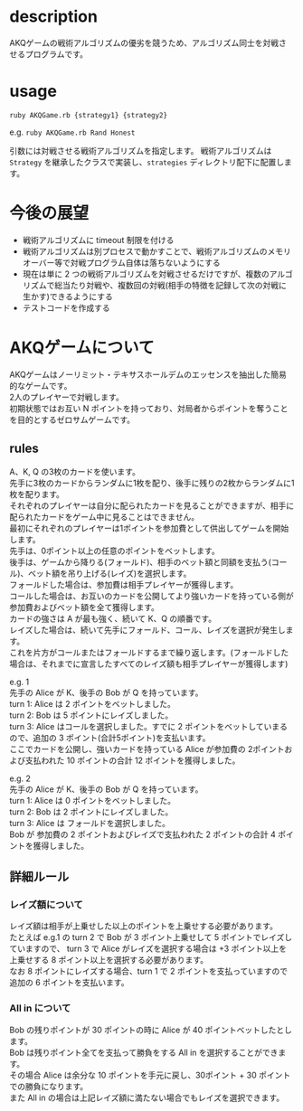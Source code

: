 # description
AKQゲームの戦術アルゴリズムの優劣を競うため、アルゴリズム同士を対戦させるプログラムです。

# usage
`ruby AKQGame.rb {strategy1} {strategy2}`

e.g.  `ruby AKQGame.rb Rand Honest`

引数には対戦させる戦術アルゴリズムを指定します。
戦術アルゴリズムは `Strategy` を継承したクラスで実装し、`strategies` ディレクトリ配下に配置します。


# 今後の展望
* 戦術アルゴリズムに timeout 制限を付ける
* 戦術アルゴリズムは別プロセスで動かすことで、戦術アルゴリズムのメモリオーバー等で対戦プログラム自体は落ちないようにする
* 現在は単に 2 つの戦術アルゴリズムを対戦させるだけですが、複数のアルゴリズムで総当たり対戦や、複数回の対戦(相手の特徴を記録して次の対戦に生かす)できるようにする
* テストコードを作成する

# AKQゲームについて

AKQゲームはノーリミット・テキサスホールデムのエッセンスを抽出した簡易的なゲームです。  
2人のプレイヤーで対戦します。  
初期状態ではお互い N ポイントを持っており、対局者からポイントを奪うことを目的とするゼロサムゲームです。  

## rules
A、K, Q の3枚のカードを使います。  
先手に3枚のカードからランダムに1枚を配り、後手に残りの2枚からランダムに1枚を配ります。  
それぞれのプレイヤーは自分に配られたカードを見ることができますが、相手に配られたカードをゲーム中に見ることはできません。  
最初にそれぞれのプレイヤーは1ポイントを参加費として供出してゲームを開始します。  
先手は、0ポイント以上の任意のポイントをベットします。  
後手は、ゲームから降りる(フォールド)、相手のベット額と同額を支払う(コール)、ベット額を吊り上げる(レイズ)を選択します。  
フォールドした場合は、参加費は相手プレイヤーが獲得します。  
コールした場合は、お互いのカードを公開してより強いカードを持っている側が参加費およびベット額を全て獲得します。  
カードの強さは A が最も強く、続いて K、Q の順番です。  
レイズした場合は、続いて先手にフォールド、コール、レイズを選択が発生します。  
これを片方がコールまたはフォールドするまで繰り返します。(フォールドした場合は、それまでに宣言したすべてのレイズ額も相手プレイヤーが獲得します)  

e.g. 1  
先手の Alice が K、後手の Bob が Q を持っています。  
turn 1: Alice は 2 ポイントをベットしました。  
turn 2: Bob は 5 ポイントにレイズしました。  
turn 3: Alice はコールを選択しました。すでに 2 ポイントをベットしていまるので、追加の 3 ポイント(合計5ポイント)を支払います。  
ここでカードを公開し、強いカードを持っている Alice が参加費の 2ポイントおよび支払われた 10 ポイントの合計 12 ポイントを獲得しました。  

e.g. 2  
先手の Alice が K、後手の Bob が Q を持っています。  
turn 1: Alice は 0 ポイントをベットしました。  
turn 2: Bob は 2 ポイントにレイズしました。  
turn 3: Alice は フォールドを選択しました。  
Bob が 参加費の 2 ポイントおよびレイズで支払われた 2 ポイントの合計 4 ポイントを獲得しました。  


## 詳細ルール
### レイズ額について
レイズ額は相手が上乗せした以上のポイントを上乗せする必要があります。  
たとえば e.g.1 の turn 2 で Bob が 3 ポイント上乗せして 5 ポイントでレイズしていますので、
turn 3 で Alice がレイズを選択する場合は +3 ポイント以上を上乗せする 8 ポイント以上を選択する必要があります。  
なお 8 ポイントにレイズする場合、turn 1 で 2 ポイントを支払っていますので追加の 6 ポイントを支払います。  

### All in について
Bob の残りポイントが 30 ポイントの時に Alice が 40 ポイントベットしたとします。  
Bob は残りポイント全てを支払って勝負をする All in を選択することができます。  
その場合 Alice は余分な 10 ポイントを手元に戻し、30ポイント + 30 ポイントでの勝負になります。  
また All in の場合は上記レイズ額に満たない場合でもレイズを選択できます。  

